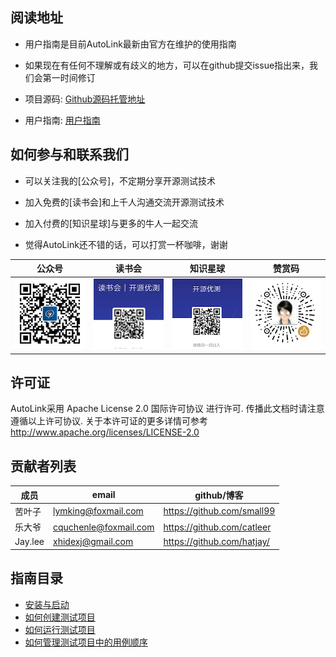 ## 阅读地址

- 用户指南是目前AutoLink最新由官方在维护的使用指南

- 如果现在有任何不理解或有歧义的地方，可以在github提交issue指出来，我们会第一时间修订

- 项目源码: [Github源码托管地址](https://github.com/small99/AutoLink)

- 用户指南: [用户指南](https://github.com/small99/AutoLink/blob/master/docs)

## 如何参与和联系我们


- 可以关注我的[公众号]，不定期分享开源测试技术

- 加入免费的[读书会]和上千人沟通交流开源测试技术

- 加入付费的[知识星球]与更多的牛人一起交流

- 觉得AutoLink还不错的话，可以打赏一杯咖啡，谢谢

公众号|读书会|知识星球|赞赏码
---|---|---|---
![公众号](../auto/www/static/img/公众号.jpg)|![读书会](../auto/www/static/img/读书会.png)|![知识星球](../auto/www/static/img/开源优测.png)|![赞赏码](../auto/www/static/img/赞赏码.png)

## 许可证

AutoLink采用 Apache License 2.0 国际许可协议 进行许可. 传播此文档时请注意遵循以上许可协议. 关于本许可证的更多详情可参考 http://www.apache.org/licenses/LICENSE-2.0

## 贡献者列表
成员|email|github/博客
---|---|---
苦叶子|lymking@foxmail.com|https://github.com/small99
乐大爷|cquchenle@foxmail.com|https://github.com/catleer
Jay.lee|xhidexj@gmail.com|https://github.com/hatjay/

## 指南目录

- [安装与启动](./安装与启动.md)
- [如何创建测试项目](./如何创建测试项目.md)
- [如何运行测试项目](./如何运行测试项目.md)
- [如何管理测试项目中的用例顺序](./如何管理测试项目中用例顺序.md)